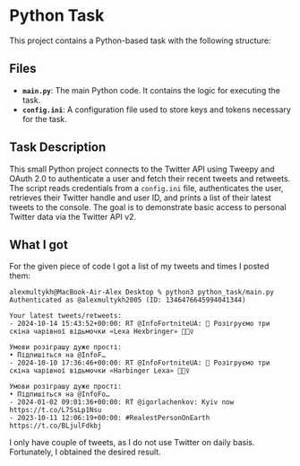# Python Task

This project contains a Python-based task with the following structure:

## Files

- **`main.py`**: The main Python code. It contains the logic for executing the task.
- **`config.ini`**: A configuration file used to store keys and tokens necessary for the task.

## Task Description

This small Python project connects to the Twitter API using Tweepy and OAuth 2.0 to authenticate a user and fetch their recent tweets and retweets. The script reads credentials from a `config.ini` file, authenticates the user, retrieves their Twitter handle and user ID, and prints a list of their latest tweets to the console. The goal is to demonstrate basic access to personal Twitter data via the Twitter API v2.


## What I got

For the given piece of code I got a list of my tweets and times I posted them:

```
alexmultykh@MacBook-Air-Alex Desktop % python3 python_task/main.py
Authenticated as @alexmultykh2005 (ID: 1346476645994041344)

Your latest tweets/retweets:
- 2024-10-14 15:43:52+00:00: RT @InfoFortniteUA: 🎁 Розігруємо три скіна чарівної відьмочки «Lexa Hexbringer» 🧙🏻‍♀️

Умови розіграшу дуже прості:
• Підпишіться на @InfoF…
- 2024-10-10 17:36:46+00:00: RT @InfoFortniteUA: 🎁 Розігруємо три скіна чарівної відьмочки «Harbinger Lexa» 🧙🏻‍♀️

Умови розіграшу дуже прості:
• Підпишіться на @InfoFo…
- 2024-01-02 09:01:36+00:00: RT @igorlachenkov: Kyiv now https://t.co/L7SsLp1Nsu
- 2023-10-11 12:06:19+00:00: #RealestPersonOnEarth https://t.co/BLjulFdkbj
```


I only have couple of tweets, as I do not use Twitter on daily basis. Fortunately, I obtained the desired result.
